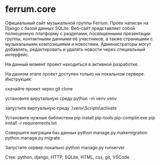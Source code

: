 # ferrum.core

Официальный сайт музыкальной группы Ferrum.
Проек написан на Django с базой данных SQLite.
Веб-сайт представляет собой полноценную платформу с разделами, посвященными презентации группы, контактными данными её участников,
а также страницами с музыкальными композициями и новостями.
Администраторы могут добавлять, редактировать и удалять новости через специальный интерфейс.

На данный момент проект находиться в активной разработке.

На данном этапе проект доступен только на локальном сервере.
Инструкция:

скачайте проект через git clone

установите вирутальную среду
python -m venv venv

запустите виртуальную среду
.\venv\Scripts\activate

Установите нужные библиотеки
pip install pip-tools 
pip-compile.exe
pip install -r requirements.txt

Совершите миграции баз данных
python manage.py makemigration
python manage.py migrate

Запустите сервер локально
python manage.py runserver


Стек: python, django, HTTP, SQLite, HTML, css, git,  VSCode
